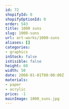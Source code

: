 ```yaml
---
id: 72
shopifyId: 0
shopifyOptionId: 0
order: 543
title: 1000 suns
slug: 1000-suns
url: art-works/1000-suns
aliases: []
categories:
- graphics
inStock: false
isVisible: false
height: 60
width: 50
date: 2008-01-01T00:00:00Z
materials:
- paper
- acrylic
price: -1
mainImage: 1000_suns.jpg
---
```

